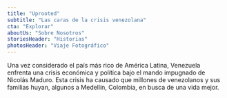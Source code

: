 ```yaml
---
title: "Uprooted"
subtitle: "Las caras de la crisis venezolana"
cta: "Explorar"
aboutUs: "Sobre Nosotros"
storiesHeader: "Historias"
photosHeader: "Viaje Fotográfico"
---
```


Una vez considerado el país más rico de América Latina, Venezuela enfrenta una crisis económica y política bajo el mando impugnado de Nicolás Maduro. Esta crisis ha causado que millones de venezolanos y sus familias huyan, algunos a Medellín, Colombia, en busca de una vida mejor.